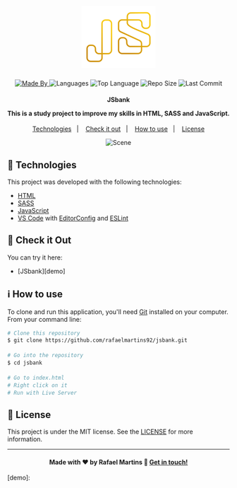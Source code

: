 <h1 align="center">
    <img alt="Logo" src="svg/logojs.svg" />
    <br>
</h1>

<p align="center">
  <a href="https://www.linkedin.com/in/rafael-martins92/">
  <img alt="Made By" src="https://img.shields.io/static/v1?label=Made%20By&message=Rafael%20Martins&color=orange&style=for-the-badge">
	</a>
  
  <img alt="Languages" src="https://img.shields.io/github/languages/count/rafaelmartins92/nubank?style=for-the-badge">
  
  <img alt="Top Language" src="https://img.shields.io/github/languages/top/rafaelmartins92/nubank?style=for-the-badge">
  
  <img alt="Repo Size" src="https://img.shields.io/github/repo-size/rafaelmartins92/nubank?style=for-the-badge">
  
  <img alt="Last Commit" src="https://img.shields.io/github/last-commit/rafaelmartins92/nubank?style=for-the-badge">
</p>

<h4 align="center">
  <p>JSbank</p>

  <p>This is a study project to improve my skills in HTML, SASS and JavaScript.
</p>
</h4>

<p align="center">
  <a href="#rocket-technologies">Technologies</a>&nbsp;&nbsp;&nbsp;|&nbsp;&nbsp;&nbsp;
  <a href="#eyes-check-it-out">Check it out</a>&nbsp;&nbsp;&nbsp;|&nbsp;&nbsp;&nbsp;
  <a href="#information_source-how-to-use">How to use</a>&nbsp;&nbsp;&nbsp;|&nbsp;&nbsp;&nbsp;
  <a href="#memo-license">License</a>
</p>

<p align="center">
  <img alt="Scene" src="img/portfolio-scene---jsbank@2x.png">
</p>

## :rocket: Technologies

This project was developed with the following technologies:

- [HTML](https://developer.mozilla.org/pt-BR/docs/Web/HTML)
- [SASS](https://sass-lang.com/)
- [JavaScript](https://developer.mozilla.org/pt-BR/docs/Web/JavaScript)
- [VS Code][vc] with [EditorConfig][vceditconfig] and [ESLint][vceslint]

## :eyes: Check it Out

You can try it here:

- [JSbank][demo]

## :information_source: How to use

To clone and run this application, you'll need [Git](https://git-scm.com) installed on your computer. From your command line:

```bash
# Clone this repository
$ git clone https://github.com/rafaelmartins92/jsbank.git

# Go into the repository
$ cd jsbank

# Go to index.html
# Right click on it
# Run with Live Server
```

## :memo: License

This project is under the MIT license. See the [LICENSE](https://github.com/rafaelmartins92/jsbank/blob/master/LICENSE) for more information.

---

<h4 align="center">
    Made with ♥ by Rafael Martins 👋 <a href="https://www.linkedin.com/in/rafael-martins92/" target="_blank">Get in touch!</a>
</h4>

[vc]: https://code.visualstudio.com/
[vceditconfig]: https://marketplace.visualstudio.com/items?itemName=EditorConfig.EditorConfig
[vceslint]: https://marketplace.visualstudio.com/items?itemName=dbaeumer.vscode-eslint

[demo]:
